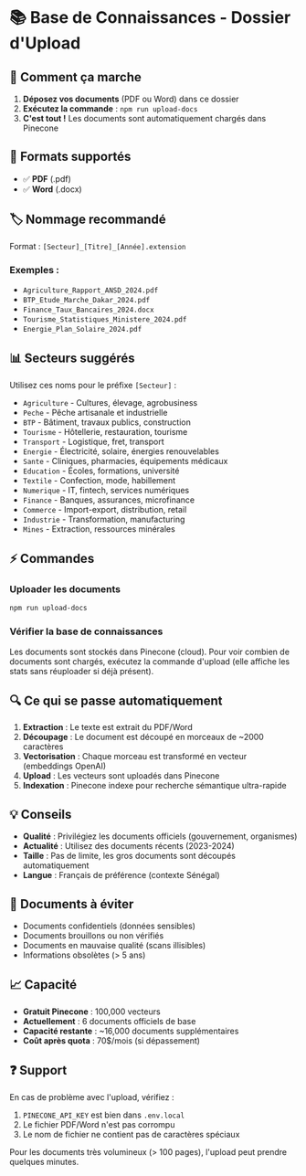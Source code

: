 # 📚 Base de Connaissances - Dossier d'Upload

## 🎯 Comment ça marche

1. **Déposez vos documents** (PDF ou Word) dans ce dossier
2. **Exécutez la commande** : `npm run upload-docs`
3. **C'est tout !** Les documents sont automatiquement chargés dans Pinecone

## 📁 Formats supportés

- ✅ **PDF** (.pdf)
- ✅ **Word** (.docx)

## 🏷️ Nommage recommandé

Format : `[Secteur]_[Titre]_[Année].extension`

### Exemples :
- `Agriculture_Rapport_ANSD_2024.pdf`
- `BTP_Etude_Marche_Dakar_2024.pdf`
- `Finance_Taux_Bancaires_2024.docx`
- `Tourisme_Statistiques_Ministere_2024.pdf`
- `Energie_Plan_Solaire_2024.pdf`

## 📊 Secteurs suggérés

Utilisez ces noms pour le préfixe `[Secteur]` :

- `Agriculture` - Cultures, élevage, agrobusiness
- `Peche` - Pêche artisanale et industrielle
- `BTP` - Bâtiment, travaux publics, construction
- `Tourisme` - Hôtellerie, restauration, tourisme
- `Transport` - Logistique, fret, transport
- `Energie` - Électricité, solaire, énergies renouvelables
- `Sante` - Cliniques, pharmacies, équipements médicaux
- `Education` - Écoles, formations, université
- `Textile` - Confection, mode, habillement
- `Numerique` - IT, fintech, services numériques
- `Finance` - Banques, assurances, microfinance
- `Commerce` - Import-export, distribution, retail
- `Industrie` - Transformation, manufacturing
- `Mines` - Extraction, ressources minérales

## ⚡ Commandes

### Uploader les documents
```bash
npm run upload-docs
```

### Vérifier la base de connaissances
Les documents sont stockés dans Pinecone (cloud). Pour voir combien de documents sont chargés, exécutez la commande d'upload (elle affiche les stats sans réuploader si déjà présent).

## 🔍 Ce qui se passe automatiquement

1. **Extraction** : Le texte est extrait du PDF/Word
2. **Découpage** : Le document est découpé en morceaux de ~2000 caractères
3. **Vectorisation** : Chaque morceau est transformé en vecteur (embeddings OpenAI)
4. **Upload** : Les vecteurs sont uploadés dans Pinecone
5. **Indexation** : Pinecone indexe pour recherche sémantique ultra-rapide

## 💡 Conseils

- **Qualité** : Privilégiez les documents officiels (gouvernement, organismes)
- **Actualité** : Utilisez des documents récents (2023-2024)
- **Taille** : Pas de limite, les gros documents sont découpés automatiquement
- **Langue** : Français de préférence (contexte Sénégal)

## 🚫 Documents à éviter

- Documents confidentiels (données sensibles)
- Documents brouillons ou non vérifiés
- Documents en mauvaise qualité (scans illisibles)
- Informations obsolètes (> 5 ans)

## 📈 Capacité

- **Gratuit Pinecone** : 100,000 vecteurs
- **Actuellement** : 6 documents officiels de base
- **Capacité restante** : ~16,000 documents supplémentaires
- **Coût après quota** : 70$/mois (si dépassement)

## ❓ Support

En cas de problème avec l'upload, vérifiez :
1. `PINECONE_API_KEY` est bien dans `.env.local`
2. Le fichier PDF/Word n'est pas corrompu
3. Le nom de fichier ne contient pas de caractères spéciaux

Pour les documents très volumineux (> 100 pages), l'upload peut prendre quelques minutes.
